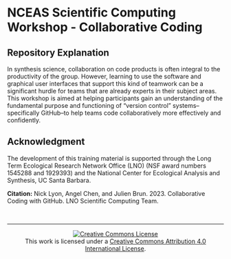 # NCEAS Scientific Computing Workshop - Collaborative Coding

## Repository Explanation

In synthesis science, collaboration on code products is often integral to the productivity of the group. However, learning to use the software and graphical user interfaces that support this kind of teamwork can be a significant hurdle for teams that are already experts in their subject areas. This workshop is aimed at helping participants gain an understanding of the fundamental purpose and functioning of “version control” systems–specifically GitHub–to help teams code collaboratively more effectively and confidently.


## Acknowledgment

The development of this training material is supported through the Long Term Ecological Research Network Office (LNO) (NSF award numbers 1545288 and 1929393) and the National Center for Ecological Analysis and Synthesis, UC Santa Barbara.


**Citation:** Nick Lyon, Angel Chen, and Julien Brun. 2023. Collaborative Coding with GitHub. LNO Scientific Computing Team.


<br>
<hr>

<p align="center">
<a rel="license" href="http://creativecommons.org/licenses/by/4.0/"><img alt="Creative Commons License" style="border-width:0" src="https://i.creativecommons.org/l/by/4.0/88x31.png" /></a><br />This work is licensed under a <a rel="license" href="http://creativecommons.org/licenses/by/4.0/">Creative Commons Attribution 4.0 International License</a>.
</p>
